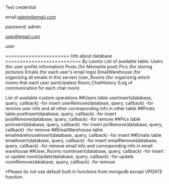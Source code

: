 Test credential

email:admin@email.com

password: admin

user@email.com

user


====================== Info about database ========================== By Leon\n
List of available table:
  Users (for user profile information)
  Posts (for Moments post)
  Pics (for storing pictures)
  Emails (for each user's email logs)
  EmailWarehouse (for organizing all emails in this server)
  User_Rooms (for organizing which rooms that each user participates)
  Room_ChatHistory (Log of communication for each chat room)
  
List of available custom operations
##Users table
    userInsert(database, query, callback) -for insert
    userRemove(database, query, callback) -for remove user info and all other corresponding info in other table
##Posts table
    postInsert(database, query, callback) -for insert
    postRemove(database, query, callback) -for remove
##Pics table
    picInsert(database, query, callback) -for insert
    picRemove(database, query, callback) -for remove
##EmailWarehouse table
    emailwarehouseInsert(database, query, callback) -for insert
##Emails table
    emailInsert(database, query, callback) -for insert
    emailRemove(database, query, callback) -for remove email info and corresponding info in email warehouse
##User_Rooms
    roomInsert(database, query, callback) -for insert or update
    roomUpdate(database, query, callback) -for update
    roomRemove(database, query, callback) -for remove

*Please do not use default built in functions from mongodb except UPDATE function.
